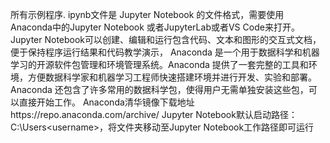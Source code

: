 所有示例程序. ipynb文件是 Jupyter Notebook 的文件格式，需要使用Anaconda中的Jupyter Notebook 或者JupyterLab或者VS Code来打开。Jupyter Notebook可以创建、编辑和运行包含代码、文本和图形的交互式文档，便于保持程序运行结果和代码教学演示，
Anaconda 是一个用于数据科学和机器学习的开源软件包管理和环境管理系统。Anaconda 提供了一套完整的工具和环境，方便数据科学家和机器学习工程师快速搭建环境并进行开发、实验和部署。Anaconda 还包含了许多常用的数据科学包，使得用户无需单独安装这些包，可以直接开始工作。
Anaconda清华镜像下载地址https://repo.anaconda.com/archive/
Jupyter Notebook默认启动路径：C:\Users\<username>，将文件夹移动至Jupyter Notebook工作路径即可运行

